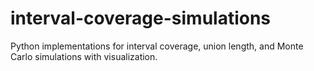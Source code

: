 # interval-coverage-simulations
Python implementations for interval coverage, union length, and Monte Carlo simulations with visualization.
